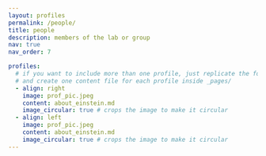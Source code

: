 ```yaml
---
layout: profiles
permalink: /people/
title: people
description: members of the lab or group
nav: true
nav_order: 7

profiles:
  # if you want to include more than one profile, just replicate the following block
  # and create one content file for each profile inside _pages/
  - align: right
    image: prof_pic.jpeg
    content: about_einstein.md
    image_circular: true # crops the image to make it circular
  - align: left
    image: prof_pic.jpeg
    content: about_einstein.md
    image_circular: true # crops the image to make it circular
---
```

